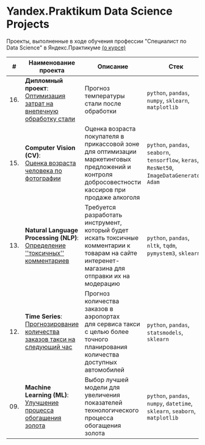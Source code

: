 # Yandex.Praktikum Data Science Projects

Проекты, выполненные в ходе обучения профессии "Специалист по Data Science" в Яндекс.Практикуме [(о курсе)](https://praktikum.yandex.ru/data-scientist/)


| #    | Наименование проекта                | Описание                                                     | Стек                                                         |
| ---- | ------------------------------------------------------------ | ------------------------------------------------------------ | ------------------------------------------------------------ |
| 16.   | **Дипломный проект**: <br/>[Оптимизация затрат на внепечную обработку стали](https://github.com/shishkoedoff/DS-professional-training-course-at-Yandex.Praktikum/tree/main/16%20-%20Predicting%20the%20temperature%20of%20steel%20after%20processing) | Прогноз температуры стали после обработки             | `python`, `pandas`, `numpy`, `sklearn`, `matplotlib` |
| 15.   | **Computer Vision (CV)**: <br/>[Оценка возраста человека по фотографии](https://github.com/shishkoedoff/Yandex.Praktikum/tree/main/15%20-%20Age%20prediction%20by%20photo) | Оценка возраста покупателя в прикассовой зоне для оптимизации маркетинговых предложений и контроля добросовестности кассиров при продаже алкоголя | `python`, `pandas`, `seaborn`, `tensorflow`, `keras`, `ResNet50`, `ImageDataGenerator`, `Adam` |
| 13.   | **Natural Language Processing (NLP)**: <br/>[Определение ''токсичных'' комментариев](https://github.com/shishkoedoff/Yandex.Praktikum/tree/main/13%20-%20Identifying%20toxic%20comments) | Требуется разработать инструмент, который будет искать токсичные комментарии к товарам на сайте интеренет-магазина для отправки их на модерацию | `python`, `pandas`, `nltk`, `tqdm`, `pymystem3`, `sklearn` |
| 12.   | **Time Series**: <br/>[Прогнозирование количества заказов такси на следующий час](https://github.com/shishkoedoff/DS-professional-training-course-at-Yandex.Praktikum/tree/main/12%20-%20Taxi%20orders%20forecast) | Прогноз количества заказов в аэропортах <br/>для сервиса такси с целью более точного планирования количества доступных <br/>автомобилей | `python`, `pandas`, `statsmodels`, `sklearn` |
| 09.   | **Machine Learning (ML)**: <br/> [Улучшение процесса обогащения золота](https://github.com/shishkoedoff/DS-professional-training-course-at-Yandex.Praktikum/tree/main/09%20-%20Gold%20extraction%20forecast) | Выбор лучшей модели для увеличения <br/>показателей технологического процесса <br/>обогащения золота | `python`, `pandas`, `numpy`, `datetime`, `sklearn`, `seaborn`, `matplotlib`       |
